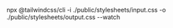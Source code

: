 <!-- NO NEED RUN CSS -->
npx @tailwindcss/cli -i ./public/stylesheets/input.css -o ./public/stylesheets/output.css --watch
